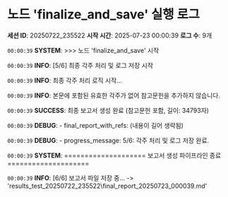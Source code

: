 # 노드 'finalize_and_save' 실행 로그

**세션 ID**: 20250722_235522
**시작 시간**: 2025-07-23 00:00:39
**로그 수**: 9개

`00:00:39` **SYSTEM**: >>> 노드 'finalize_and_save' 시작

`00:00:39` **INFO**: [5/6] 최종 각주 처리 및 로그 저장 시작

`00:00:39` **INFO**: 최종 각주 처리 로직 시작...

`00:00:39` **INFO**: 본문에 포함된 유효한 각주가 없어 참고문헌을 추가하지 않습니다.

`00:00:39` **SUCCESS**: 최종 보고서 생성 완료 (참고문헌 포함, 길이: 34793자)

`00:00:39` **DEBUG**:   - final_report_with_refs: (내용이 길어 생략됨)

`00:00:39` **DEBUG**:   - progress_message: 5/6: 각주 처리 및 로그 저장 완료.

`00:00:39` **SYSTEM**: ==================== 보고서 생성 파이프라인 종료 ====================

`00:00:39` **INFO**: [6/6] 보고서 파일 저장 중... -> 'results_test_20250722_235522\final_report_20250723_000039.md'


